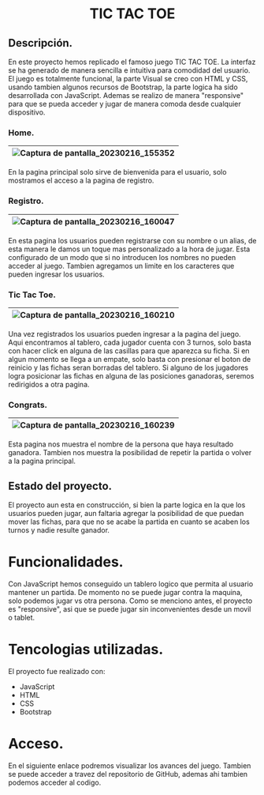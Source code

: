 
# <h1 align="center"> <strong>TIC TAC TOE</strong></h1>

## Descripción.
  
En este proyecto hemos replicado el famoso juego TIC TAC TOE. La interfaz se ha generado de manera sencilla e intuitiva para comodidad del usuario. El juego es totalmente funcional, la parte Visual se creo con HTML y CSS, usando tambien algunos recursos de Bootstrap, la parte logica ha sido desarrollada con JavaScript. Ademas se realizo de manera "responsive" para que se pueda acceder y jugar de manera comoda desde cualquier dispositivo. 
  
   ### Home.
   
   |![Captura de pantalla_20230216_155352](https://user-images.githubusercontent.com/122813777/219944980-15e63bb1-d8d1-4a6b-bbb3-fa6c756e43f3.png)|
   |-|

   En la pagina principal solo sirve de bienvenida para el usuario, solo mostramos el acceso a la pagina de registro.
  
   ### Registro.
  
  |![Captura de pantalla_20230216_160047](https://user-images.githubusercontent.com/122813777/219945002-50549d55-d3df-45c8-bac9-811cd1a7534a.png)|
  |-|
  
  En esta pagina los usuarios pueden registrarse con su nombre o un alias, de esta manera le damos un toque mas personalizado a la hora de jugar. Esta configurado de un modo que si no introducen los nombres no pueden acceder al juego. Tambien agregamos un limite en los caracteres que pueden ingresar los usuarios.

  
   ### Tic Tac Toe.
  
  |![Captura de pantalla_20230216_160210](https://user-images.githubusercontent.com/122813777/219945016-46947d8b-495c-4f8d-b915-fe483b3cf9f1.png)|
  |-|
  
  Una vez registrados los usuarios pueden ingresar a la pagina del juego. Aqui encontramos al tablero, cada jugador cuenta con 3 turnos, solo basta con hacer click en alguna de las casillas para que aparezca su ficha. Si en algun momento se llega a un empate, solo basta con presionar el boton de reinicio y las fichas seran borradas del tablero. Si alguno de los jugadores logra posicionar las fichas en alguna de las posiciones ganadoras, seremos redirigidos a otra pagina.


  ### Congrats.
  
  |![Captura de pantalla_20230216_160239](https://user-images.githubusercontent.com/122813777/219945031-cc3256e3-dc16-4b30-8ad4-7e7063139b9e.png)|
  |-|
  
  Esta pagina nos muestra el nombre de la persona que haya resultado ganadora. Tambien nos muestra la posibilidad de repetir la partida o volver a la pagina principal.
    
 
  
## Estado del proyecto.
  
  El proyecto aun esta en construcción, si bien la parte logica en la que los usuarios pueden jugar, aun faltaria agregar la posibilidad de que puedan mover las fichas, para que no se acabe la partida en cuanto se acaben los turnos y nadie resulte ganador.
  
# Funcionalidades.
  
  Con JavaScript hemos conseguido un tablero logico que permita al usuario mantener un partida. De momento no se puede jugar contra la maquina, solo podemos jugar vs otra persona. Como se menciono antes, el proyecto es "responsive", asi que se puede jugar sin inconvenientes desde un movil o tablet.      
  
# Tencologias utilizadas.
  
  El proyecto fue realizado con:
  - JavaScript
  - HTML
  - CSS
  - Bootstrap

# Acceso.

 En el siguiente enlace podremos visualizar los avances del juego. Tambien se puede acceder a travez del repositorio de GitHub, ademas ahi tambien podemos acceder al codigo.
 
